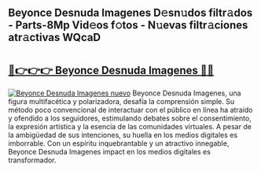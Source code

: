 ## Beyonce Desnuda Imagenes D𝚎sn𝚞dos filtr𝚊dos - Parts-8Mp Vid𝚎os f𝚘tos - N𝚞evas filtr𝚊ciones atr𝚊ctivas WQcaD

# <h2><a href="http://mb8itq.tromn.icu/?c=Beyonce+Desnuda+Imagenes">🔗👉👉👉 Beyonce Desnuda Imagenes 🔗🔗</a></h2>

[![Beyonce Desnuda Imagenes nuevo](https://i.imgur.com/pEAQMta.gif)](http://mb8itq.tromn.icu/?c=Beyonce+Desnuda+Imagenes)
Beyonce Desnuda Imagenes, una figura multifacética y polarizadora, desafía la comprensión simple. Su método poco convencional de interactuar con el público en línea ha atraído y ofendido a los seguidores, estimulando debates sobre el consentimiento, la expresión artística y la esencia de las comunidades virtuales. A pesar de la ambigüedad de sus intenciones, su huella en los medios digitales es imborrable. Con un espíritu inquebrantable y un atractivo innegable, Beyonce Desnuda Imagenes impact en los medios digitales es transformador.
